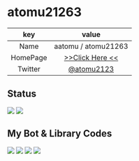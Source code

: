 # atomu21263
|  key  |  value  |
| :-: | :-: |
|  Name  |  aatomu / atomu21263  |
|  HomePage  |  [>>Click Here <<](http://atomic.f5.si:8816/main.php)  |
|  Twitter  |  [@atomu2123](https://twitter.com/atomu21263)  |

## Status
<div>
  <img src="https://github-readme-stats.vercel.app/api?username=atomu21263&show_icons=true&include_all_commits=true&theme=radical" />
  <img src="https://github-readme-stats.vercel.app/api/top-langs/?username=atomu21263&langs_count=10&theme=radical" />
</div>

## My Bot & Library Codes
<div>
  <img src="https://github-readme-stats.vercel.app/api/pin/?username=atomu21263&repo=atomic_bot&show_owner=true" />
  <img src="https://github-readme-stats.vercel.app/api/pin/?username=atomu21263&repo=musicBot&show_owner=true" />
  <img src="https://github-readme-stats.vercel.app/api/pin/?username=atomu21263&repo=openJtalkBot&show_owner=true" />
  <img src="https://github-readme-stats.vercel.app/api/pin/?username=atomu21263&repo=atomicgo&show_owner=true" />
</div>
